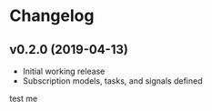 # Changelog

## v0.2.0 (2019-04-13)

- Initial working release
- Subscription models, tasks, and signals defined


test me
